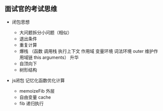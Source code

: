 ## 面试官的考试思维

- 闭包思想
  - 大问题拆分小问题（相似）
  - 退出条件
  - 重复计算
  - 爆栈 （函数 调用栈 执行上下文 作用域 变量环境 词法环境 
  outer 维护作用域链 this arguments）
  升华
  - 自顶向下
  - 树形结构

- js闭包 记忆化函数优化计算
  - memoizeFib 外层
  - 自由变量 cache
  - fib 递归执行